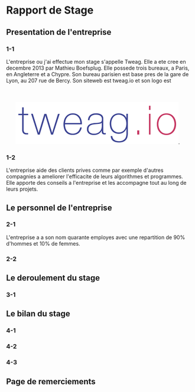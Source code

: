Rapport de Stage
================

## Presentation de l'entreprise  

### 1-1  
L'entreprise ou j'ai effectue mon stage s'appelle Tweag. Elle a ete cree en decembre 2013 par Mathieu Boefsplug. Elle possede trois bureaux, a Paris, en Angleterre et a Chypre. Son bureau parisien est base pres de la gare de Lyon, au 207 rue de Bercy.
Son siteweb est tweag.io et son logo est <img src="tweag.png" style="margin-top: 50px; margin-left: 25px" />.

### 1-2  
L'entreprise aide des clients prives comme par exemple d'autres compagnies a ameliorer l'efficacite de leurs algorithmes et programmes. Elle apporte des conseils a l'entreprise et les accompagne tout au long de leurs projets.


## Le personnel de l'entreprise  

### 2-1  
L'entreprise a a son nom quarante employes avec une repartition de 90% d'hommes et 10% de femmes.

### 2-2

## Le deroulement du stage

### 3-1  

## Le bilan du stage

### 4-1

### 4-2

### 4-3

## Page de remerciements
